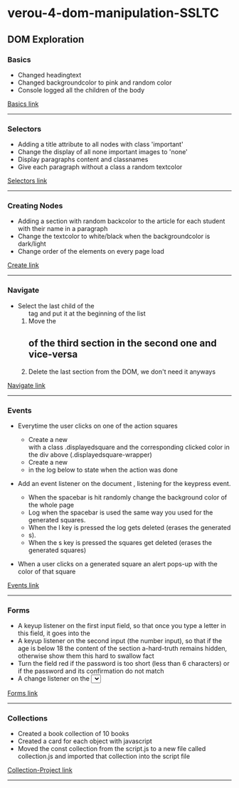 # verou-4-dom-manipulation-SSLTC

## DOM Exploration

### Basics

- Changed headingtext
- Changed backgroundcolor to pink and random color
- Console logged all the children of the body

<a href="./Basics">Basics link</a>

___

### Selectors

- Adding a title attribute to all nodes with class 'important'
- Change the display of all none important images to 'none'
- Display paragraphs content and classnames
- Give each paragraph without a class a random textcolor

<a href="./Selectors">Selectors link</a>

___

### Creating Nodes

- Adding a section with random backcolor to the article for each student with their name in a paragraph
- Change the textcolor to white/black when the backgroundcolor is dark/light
- Change order of the elements on every page load

<a href="./Create">Create link</a>

___

### Navigate

- Select the last child of the <ol> tag and put it at the beginning of the list
- Move the <h2> of the third section in the second one and vice-versa
- Delete the last section from the DOM, we don't need it anyways

<a href="./Navigate">Navigate link</a>

___

### Events

- Everytime the user clicks on one of the action squares
    - Create a new <div> with a class .displayedsquare and the corresponding clicked color in the div above (.displayedsquare-wrapper)
    - Create a new <li> in the log below to state when the action was done

- Add an event listener on the document <body>, listening for the keypress event.
    - When the spacebar is hit randomly change the background color of the whole page
    - Log when the spacebar is used the same way you used for the generated squares.
    - When the l key is pressed the log gets deleted (erases the generated <li>s).
    - When the s key is pressed the squares get deleted (erases the generated squares)

- When a user clicks on a generated square an alert pops-up with the color of that square

<a href="./Events">Events link</a>

___

### Forms

- A keyup listener on the first input field, so that once you type a letter in this field, it goes into the <span id="display-firstname">
- A keyup listener on the second input (the number input), so that if the age is below 18 the content of the section a-hard-truth remains hidden, otherwise show them this hard to swallow fact
- Turn the field red if the password is too short (less than 6 characters) or if the password and its confirmation do not match
- A change listener on the <select> field to toggle a dark mode on the whole page

<a href="./Forms">Forms link</a>

___

### Collections

- Created a book collection of 10 books
- Created a card for each object with javascript
- Moved the const collection from the script.js to a new file called collection.js and imported that collection into the script file

<a href="./Collection-Project">Collection-Project link</a>

___


